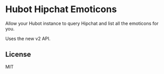 Hubot Hipchat Emoticons
=======================

Allow your Hubot instance to query Hipchat and list all the emoticons for you.

Uses the new v2 API.


License
-------

MIT

